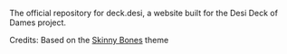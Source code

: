  The official repository for deck.desi, a website built for the Desi Deck of Dames project.

Credits:
Based on the [Skinny Bones](https://mmistakes.github.io/skinny-bones-jekyll/) theme 
